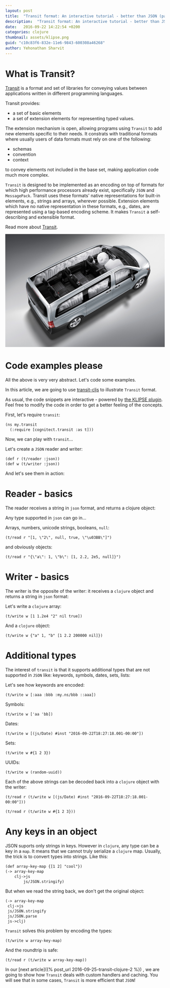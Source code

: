 ```yaml
---
layout: post
title:  "Transit format: An interactive tutorial - better than JSON (part 1)"
description:  "Transit format: An interactive tutorial - better than JSON (part 1)"
date:   2016-09-22 14:22:54 +0200
categories: clojure
thumbnail: assets/klipse.png
guid: "c10c83f6-832e-11e6-9843-600308a46268"
author: Yehonathan Sharvit
---
```


# What is Transit?
[Transit](https://github.com/cognitect/transit-format) is a format and set of libraries for conveying values between applications written in different programming languages.


Transit provides:

- a set of basic elements
- a set of extension elements for representing typed values.

The extension mechanism is open, allowing programs using `Transit` to add new elements specific to their needs. It constrats with traditional formats where usually users of data formats must rely on one of the following:

- schemas
- convention
- context

to convey elements not included in the base set, making application code much more complex.

`Transit` is designed to be implemented as an encoding on top of formats for which high performance processors already exist, specifically `JSON` and `MessagePack`. Transit uses these formats' native representations for built-in elements, e.g., strings and arrays, wherever possible. Extension elements which have no native representation in these formats, e.g., dates, are represented using a tag-based encoding scheme. It makes `Transit` a self-describing and extensible format.


Read more about [Transit](https://github.com/cognitect/transit-format).

![Sandbox](/assets/transit.jpg)

# Code examples please

All the above is very very abstract. Let's code some examples.

In this article, we are going to use [transit-cljs](https://github.com/cognitect/transit-cljs/) to illustrate `Transit` format.


As usual, the code snippets are interactive - powered by [the KLIPSE plugin](https://github.com/viebel/klipse). Feel free to modify the code in order to get a better feeling of the concepts.

First, let's require `transit`:

~~~klipse
(ns my.transit
  (:require [cognitect.transit :as t]))
~~~

Now, we can play with `transit`...

Let's create a `JSON` reader and writer:

~~~klipse
(def r (t/reader :json))
(def w (t/writer :json))
~~~


And let's see them in action:

# Reader - basics

The reader receives a string in `json` format, and returns a clojure object:


Any type supported in `json` can go in...

Arrays, numbers, unicode strings, booleans, `null`:

~~~klipse
(t/read r "[1, \"2\", null, true, \"\u03BB\"]")
~~~

and obviously objects:


~~~klipse
(t/read r "{\"a\": 1, \"b\": [1, 2.2, 2e5, null]}")
~~~


# Writer - basics

The writer is the opposite of the writer: it receives a `clojure` object and returns a string in `json` format:

Let's write a `clojure` array:

~~~klipse
(t/write w [1 1.2e4 "2" nil true])
~~~

And a `clojure` object:

~~~klipse
(t/write w {"a" 1, "b" [1 2.2 200000 nil]})
~~~


# Additional types

The interest of `transit` is that it supports additional types that are not supported in `JSON` like: keywords, symbols, dates, sets, lists:

Let's see how keywords are encoded:

~~~klipse
(t/write w [:aaa :bbb :my.ns/bbb ::aaa])
~~~

Symbols:

~~~klipse
(t/write w ['aa 'bb])
~~~

Dates:

~~~klipse
(t/write w [(js/Date) #inst "2016-09-22T18:27:18.001-00:00"])
~~~

Sets:

~~~klipse
(t/write w #{1 2 3})
~~~

UUIDs: 

~~~klipse
(t/write w (random-uuid))
~~~


Each of the above strings can be decoded back into a `clojure` object with the writer:

~~~klipse
(t/read r (t/write w [(js/Date) #inst "2016-09-22T18:27:18.001-00:00"]))
~~~

~~~klipse
(t/read r (t/write w #{1 2 3}))
~~~

# Any keys in an object

JSON suports only strings in keys. However in `clojure`, any type can be a key in a `map`. It means that we cannot truly serialize a `clojure` map. Usually, the trick is to convert types into strings. Like this:

~~~klipse
(def array-key-map {[1 2] "cool"})
(-> array-key-map
    clj->js
        js/JSON.stringify)
~~~

But when we read the string back, we don't get the original object:

~~~klipse
(-> array-key-map
 clj->js
 js/JSON.stringify
 js/JSON.parse
 js->clj)
~~~

`Transit` solves this problem by encoding the types:

~~~klipse
(t/write w array-key-map)
~~~

And the roundtrip is safe:

~~~klipse
(t/read r (t/write w array-key-map))
~~~



In our [next article]({% post_url 2016-09-25-transit-clojure-2 %}) , we are going to show how `Transit` deals with custom handlers and caching. You will see that in some cases, `Transit` is more efficient that `JSON`!
